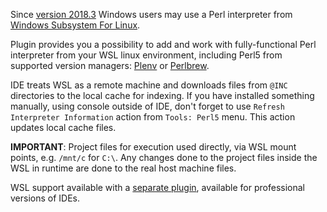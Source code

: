 Since [version 2018.3](https://github.com/Camelcade/Perl5-IDEA/releases/tag/2018.3) Windows users may use a Perl interpreter from 
[Windows Subsystem For Linux](https://en.wikipedia.org/wiki/Windows_Subsystem_for_Linux).

Plugin provides you a possibility to add and work with fully-functional Perl interpreter from your WSL linux environment, including Perl5 
from supported version managers: [Plenv](https://github.com/Camelcade/Perl5-IDEA/wiki/Plenv-support) or [Perlbrew](https://github.com/Camelcade/Perl5-IDEA/wiki/Perlbrew-support). 

IDE treats WSL as a remote machine and downloads files from `@INC` directories to the local cache for indexing. If you have installed something
manually, using console outside of IDE, don't forget to use `Refresh Interpreter Information` action from `Tools: Perl5` menu. 
This action updates local cache files. 

**IMPORTANT**: Project files for execution used directly, via WSL mount points, e.g. `/mnt/c` for `C:\`. Any changes done to the project files inside the 
WSL in runtime are done to the real host machine files. 

WSL support available with a [separate plugin](https://plugins.jetbrains.com/plugin/11329), available for professional versions of IDEs.

